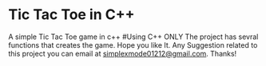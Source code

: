 # Tic Tac Toe in C++
 A simple Tic Tac Toe game in c++
#Using C++ ONLY
The project has sevral functions that creates the game.
Hope you like It.
Any Suggestion related to this project you can email at simplexmode01212@gmail.com.
Thanks!